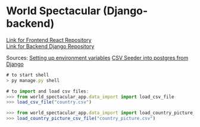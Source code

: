 # World Spectacular (Django-backend)

[Link for Frontend React Repository](https://github.com/aflack143/world_spectacular_frontend)<br>
[Link for Backend Django Repository](https://github.com/aflack143/world_spectacular_backend)


Sources: 
[Setting up environment variables](https://alicecampkin.medium.com/how-to-set-up-environment-variables-in-django-f3c4db78c55f)
[CSV Seeder into postgres from Django](https://stackoverflow.com/questions/55169081/python-django-import-data-to-postgres) 

```js
# to start shell
> py manage.py shell

# to import and load csv files:
>>> from world_spectacular_app.data_import import load_csv_file
>>> load_csv_file("country.csv")

>>> from world_spectacular_app.data_import import load_country_picture_csv_file
>>> load_country_picture_csv_file("country_picture.csv")
````
